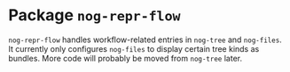 # Package `nog-repr-flow`

`nog-repr-flow` handles workflow-related entries in `nog-tree` and `nog-files`.
It currently only configures `nog-files` to display certain tree kinds as
bundles.  More code will probably be moved from `nog-tree` later.
